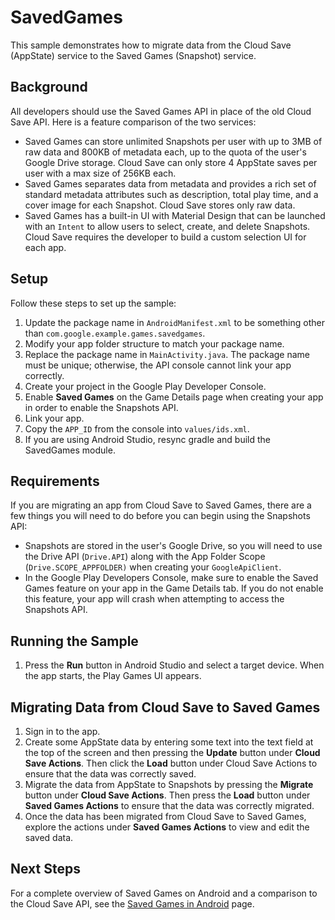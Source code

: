 # SavedGames
This sample demonstrates how to migrate data from the Cloud Save (AppState) service to the Saved
Games (Snapshot) service.

## Background
All developers should use the Saved Games API in place of the old Cloud Save API.  Here is a
feature comparison of the two services:

* Saved Games can store unlimited Snapshots per user with up to 3MB of raw data and 800KB of
metadata each, up to the quota of the user's Google Drive storage.  Cloud Save can only store 4
AppState saves per user with a max size of 256KB each.
* Saved Games separates data from metadata and provides a rich set of standard metadata
attributes such as description, total play time, and a cover image for each Snapshot.
Cloud Save stores only raw data.
* Saved Games has a built-in UI with Material Design that can be launched with an
`Intent` to allow users to select, create, and delete Snapshots.  Cloud Save requires
the developer to build a custom selection UI for each app.

## Setup
Follow these steps to set up the sample:

1. Update the package name in `AndroidManifest.xml` to be something other than
`com.google.example.games.savedgames`.
1. Modify your app folder structure to match your package name.
1. Replace the package name in `MainActivity.java`.  The package name must be unique; otherwise,
the API console cannot link your app correctly.
1. Create your project in the Google Play Developer Console.
1. Enable **Saved Games** on the Game Details page when creating your app in order to enable the
Snapshots API.
1. Link your app.
1. Copy the `APP_ID` from the console into `values/ids.xml`.
1. If you are using Android Studio, resync gradle and build the SavedGames module.

## Requirements
If you are migrating an app from Cloud Save to Saved Games, there are a few things you will need to do
before you can begin using the Snapshots API:

* Snapshots are stored in the user's Google Drive, so you will need to use the Drive API (`Drive.API`)
along with the App Folder Scope (`Drive.SCOPE_APPFOLDER)` when creating your `GoogleApiClient`.
* In the Google Play Developers Console, make sure to enable the Saved Games feature on your app
in the Game Details tab.  If you do not enable this feature, your app will crash when attempting to
access the Snapshots API.

## Running the Sample
1. Press the **Run** button in Android Studio and select a target device.  When the app starts, the
Play Games UI appears.

## Migrating Data from Cloud Save to Saved Games
1. Sign in to the app.
1. Create some AppState data by entering some text into the text field at the top of the screen
and then pressing the **Update** button under **Cloud Save Actions**.  Then click the **Load**
button under Cloud Save Actions to ensure that the data was correctly saved.
1. Migrate the data from AppState to Snapshots by pressing the **Migrate** button under **Cloud Save
Actions**.  Then press the **Load** button under **Saved Games Actions** to ensure that the data
was correctly migrated.
1. Once the data has been migrated from Cloud Save to Saved Games, explore the actions under
**Saved Games Actions** to view and edit the saved data.

## Next Steps
For a complete overview of Saved Games on Android and a comparison to the Cloud Save API, see the
[Saved Games in Android](https://developers.google.com/games/services/android/savedgames) page.